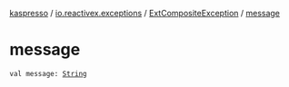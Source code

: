 [kaspresso](../../index.md) / [io.reactivex.exceptions](../index.md) / [ExtCompositeException](index.md) / [message](./message.md)

# message

`val message: `[`String`](https://kotlinlang.org/api/latest/jvm/stdlib/kotlin/-string/index.html)